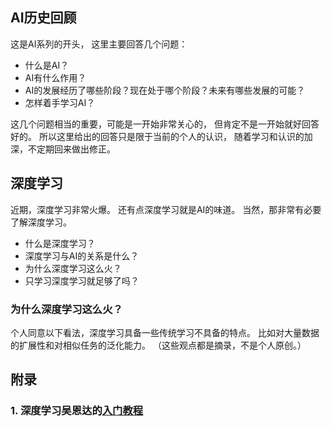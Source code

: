 ## AI历史回顾

这是AI系列的开头，
这里主要回答几个问题：

- 什么是AI？
- AI有什么作用？
- AI的发展经历了哪些阶段？现在处于哪个阶段？未来有哪些发展的可能？
- 怎样着手学习AI？

这几个问题相当的重要，可能是一开始非常关心的，
但肯定不是一开始就好回答好的。
所以这里给出的回答只是限于当前的个人的认识，
随着学习和认识的加深，不定期回来做出修正。


## 深度学习

近期，深度学习非常火爆。
还有点深度学习就是AI的味道。
当然，那非常有必要了解深度学习。

- 什么是深度学习？
- 深度学习与AI的关系是什么？
- 为什么深度学习这么火？
- 只学习深度学习就足够了吗？

### 为什么深度学习这么火？

个人同意以下看法，深度学习具备一些传统学习不具备的特点。
比如对大量数据的扩展性和对相似任务的泛化能力。
（这些观点都是摘录，不是个人原创。）

## 附录

### 1. 深度学习吴恩达的[入门教程](https://mooc.study.163.com/smartSpec/detail/1001319001.htm/?utm_source=weibo.com&utm_medium=timeline&utm_campaign=deepLearning&utm_content=wnd20170831) 
